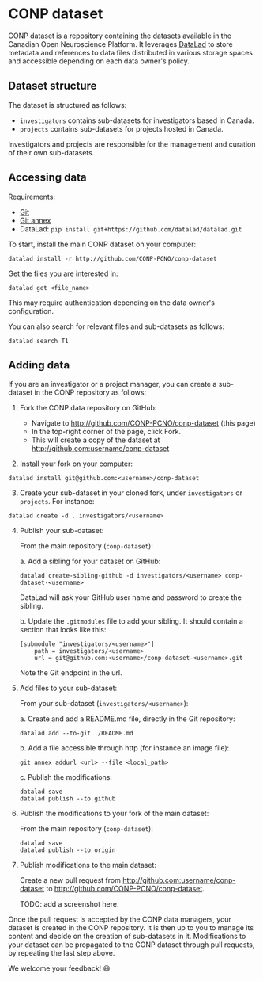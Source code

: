 # CONP dataset

CONP dataset is a repository containing the datasets available in the 
Canadian Open Neuroscience Platform. It leverages 
[DataLad](http://datalad.org) to store metadata and references to 
data files distributed in various storage spaces and accessible depending on each data owner's 
policy.

## Dataset structure

The dataset is structured as follows:

* `investigators` contains sub-datasets for investigators based in Canada.
* `projects` contains sub-datasets for projects hosted in Canada.

Investigators and projects are responsible for the management and curation 
of their own sub-datasets.

## Accessing data

Requirements:

* [Git](https://git-scm.com/downloads)
* [Git annex](http://git-annex.branchable.com/install)
* DataLad: `pip install git+https://github.com/datalad/datalad.git`

To start, install the main CONP dataset on your computer:

```console
datalad install -r http://github.com/CONP-PCNO/conp-dataset
```

Get the files you are interested in:

```console
datalad get <file_name>
```

This may require authentication depending on the data owner's configuration.

You can also search for relevant files and sub-datasets as follows:

```console
datalad search T1
```


## Adding data

If you are an investigator or a project manager, you can create a 
sub-dataset in the CONP repository as follows:

1. Fork the CONP data repository on GitHub:
   * Navigate to http://github.com/CONP-PCNO/conp-dataset (this page)
   * In the top-right corner of the page, click Fork. 
   * This will create a copy of the dataset at http://github.com:username/conp-dataset

2. Install your fork on your computer:

```console
datalad install git@github.com:<username>/conp-dataset
```

3. Create your sub-dataset in your cloned fork, under `investigators` or `projects`. For instance:

```console
datalad create -d . investigators/<username>
```

4. Publish your sub-dataset:

    From the main repository (`conp-dataset`):

    a. Add a sibling for your dataset on GitHub:

    ```console
    datalad create-sibling-github -d investigators/<username> conp-dataset-<username>
    ```

    DataLad will ask your GitHub user name and password to create the sibling.

    b. Update the `.gitmodules` file to add your sibling. It should contain a section that looks like this:

    ```
    [submodule "investigators/<username>"]
        path = investigators/<username>
        url = git@github.com:<username>/conp-dataset-<username>.git
    ```

    Note the Git endpoint in the url.

5. Add files to your sub-dataset:

    From your sub-dataset (`investigators/<username>`):
    
    a. Create and add a README.md file, directly in the Git repository:
    ```console
    datalad add --to-git ./README.md
    ```

    b. Add a file accessible through http (for instance an image file):
    ```console
    git annex addurl <url> --file <local_path>
    ```

    c. Publish the modifications:
    ```console
    datalad save
    datalad publish --to github
    ```
    
7. Publish the modifications to your fork of the main dataset:

    From the main repository (`conp-dataset`):
    ```console
    datalad save
    datalad publish --to origin
    ```

8. Publish modifications to the main dataset:

    Create a new pull request from http://github.com:username/conp-dataset to http://github.com/CONP-PCNO/conp-dataset.

    TODO: add a screenshot here.

Once the pull request is accepted by the CONP data managers, your 
dataset is created in the CONP repository. It is then up to you to manage its content and 
decide on the creation of sub-datasets in it. Modifications to 
your dataset can be propagated to the CONP dataset through pull 
requests, by repeating the last step above.

We welcome your feedback! :smiley:
